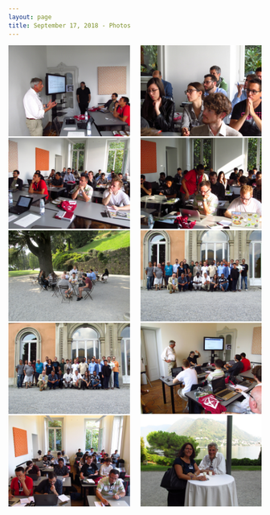 ```yaml
---
layout: page
title: September 17, 2018 - Photos
---
```


<div class="columns">
	<div class="column" style="width: 250px;">
		<div class="box">
			<a href="/assets/images/photos/20180917/20180917-083542.JPG">
				<img src="/assets/images/photos/20180917/20180917-083542.JPG">
			</a>
		</div>
	</div>
	<div class="column" style="width: 250px;">
		<div class="box">
			<a href="/assets/images/photos/20180917/20180917-083619.JPG">
				<img src="/assets/images/photos/20180917/20180917-083619.JPG">
			</a>
		</div>
	</div>
</div>
<div class="columns">
	<div class="column" style="width: 250px;">
		<div class="box">
			<a href="/assets/images/photos/20180917/20180917-083649.JPG">
				<img src="/assets/images/photos/20180917/20180917-083649.JPG">
			</a>
		</div>
	</div>
	<div class="column" style="width: 250px;">
		<div class="box">
			<a href="/assets/images/photos/20180917/20180917-090325.JPG">
				<img src="/assets/images/photos/20180917/20180917-090325.JPG">
			</a>
		</div>
	</div>
</div>
<div class="columns">
	<div class="column" style="width: 250px;">
		<div class="box">
			<a href="/assets/images/photos/20180917/20180917-121924.JPG">
				<img src="/assets/images/photos/20180917/20180917-121924.JPG">
			</a>
		</div>
	</div>
	<div class="column" style="width: 250px;">
		<div class="box">
			<a href="/assets/images/photos/20180917/20180917-124505.JPG">
				<img src="/assets/images/photos/20180917/20180917-124505.JPG">
			</a>
		</div>
	</div>
</div>
<div class="columns">
	<div class="column" style="width: 250px;">
		<div class="box">
			<a href="/assets/images/photos/20180917/20180917-124518.JPG">
				<img src="/assets/images/photos/20180917/20180917-124518.JPG">
			</a>
		</div>
	</div>
	<div class="column" style="width: 250px;">
		<div class="box">
			<a href="/assets/images/photos/20180917/20180917-140632.JPG">
				<img src="/assets/images/photos/20180917/20180917-140632.JPG">
			</a>
		</div>
	</div>
</div>
<div class="columns">
	<div class="column" style="width: 250px;">
		<div class="box">
			<a href="/assets/images/photos/20180917/20180917-150426.JPG">
				<img src="/assets/images/photos/20180917/20180917-150426.JPG">
			</a>
		</div>
	</div>
	<div class="column" style="width: 250px;">
		<div class="box">
			<a href="/assets/images/photos/20180917/20180917-154217.JPG">
				<img src="/assets/images/photos/20180917/20180917-154217.JPG">
			</a>
		</div>
	</div>
</div>
